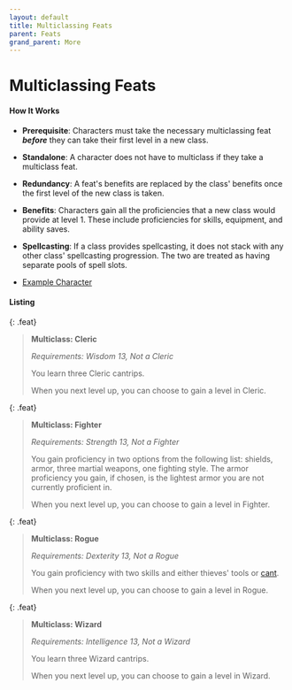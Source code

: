 ```yaml
---
layout: default
title: Multiclassing Feats
parent: Feats
grand_parent: More
---
```


# Multiclassing Feats

#### How It Works

* **Prerequisite**: Characters must take the necessary multiclassing feat ***before*** they can take their first level in a new class.

* **Standalone**: A character does not have to multiclass if they take a multiclass feat. 

* **Redundancy**: A feat's benefits are replaced by the class' benefits once the first level of the new class is taken.

* **Benefits**: Characters gain all the proficiencies that a new class would provide at level 1. These include proficiencies for skills, equipment, and ability saves.

* **Spellcasting**: If a class provides spellcasting, it does not stack with any other class' spellcasting progression. The two are treated as having separate pools of spell slots.

* [Example Character](../prebuilt_characters/human_rogue_wizard)

#### Listing

{: .feat}
> **Multiclass: Cleric**
>
> *Requirements: Wisdom 13, Not a Cleric*
> 
> You learn three Cleric cantrips.
>
> When you next level up, you can choose to gain a level in Cleric. 

{: .feat}
> **Multiclass: Fighter**
>
> *Requirements: Strength 13, Not a Fighter*
> 
> You gain proficiency in two options from the following list: shields, armor, three martial weapons, one fighting style. The armor proficiency you gain, if chosen, is the lightest armor you are not currently proficient in.
>
> When you next level up, you can choose to gain a level in Fighter.

{: .feat}
> **Multiclass: Rogue**
>
> *Requirements: Dexterity 13, Not a Rogue*
> 
> You gain proficiency with two skills and either thieves' tools or [cant](../../more/languages/cant). 
>
> When you next level up, you can choose to gain a level in Rogue. 

{: .feat}
> **Multiclass: Wizard**
>
> *Requirements: Intelligence 13, Not a Wizard*
> 
> You learn three Wizard cantrips. 
>
> When you next level up, you can choose to gain a level in Wizard. 